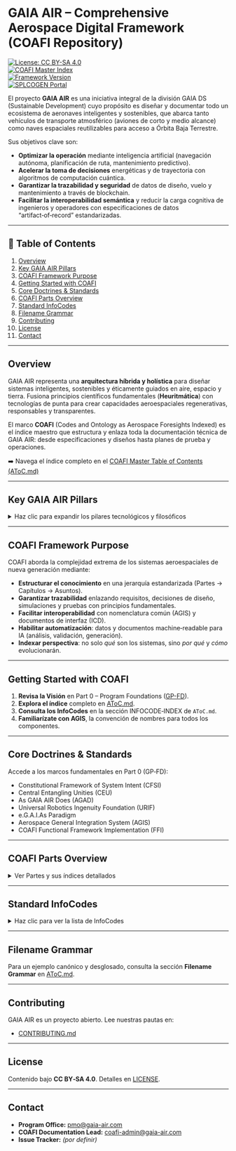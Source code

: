 # GAIA AIR – Comprehensive Aerospace Digital Framework (COAFI Repository)

[![License: CC BY-SA 4.0](https://img.shields.io/badge/License-CC%20BY-SA%204.0-lightgrey.svg)](https://creativecommons.org/licenses/by-sa/4.0/)  
[![COAFI Master Index](https://img.shields.io/badge/COAFI%20Index-AToC.md-blue)](./AToC.md)  
[![Framework Version](https://img.shields.io/badge/Framework%20Version-1.1-blue.svg)]()  
[![SPLCOGEN Portal](https://img.shields.io/badge/Portal-GAIA%20AIR%20SPLCOGEN-brightgreen)](https://gaia-air-splcogen.vercel.app/)

El proyecto **GAIA AIR** es una iniciativa integral de la división GAIA DS (Sustainable Development) cuyo propósito es diseñar y documentar todo un ecosistema de aeronaves inteligentes y sostenibles, que abarca tanto vehículos de transporte atmosférico (aviones de corto y medio alcance) como naves espaciales reutilizables para acceso a Órbita Baja Terrestre.

Sus objetivos clave son:

- **Optimizar la operación** mediante inteligencia artificial (navegación autónoma, planificación de ruta, mantenimiento predictivo).  
- **Acelerar la toma de decisiones** energéticas y de trayectoria con algoritmos de computación cuántica.  
- **Garantizar la trazabilidad y seguridad** de datos de diseño, vuelo y mantenimiento a través de blockchain.  
- **Facilitar la interoperabilidad semántica** y reducir la carga cognitiva de ingenieros y operadores con especificaciones de datos “artifact‑of‑record” estandarizadas.

---

## 📑 Table of Contents

1. [Overview](#overview)  
2. [Key GAIA AIR Pillars](#key-gaia-air-pillars)  
3. [COAFI Framework Purpose](#coafi-framework-purpose)  
4. [Getting Started with COAFI](#getting-started-with-coafi)  
5. [Core Doctrines & Standards](#core-doctrines--standards)  
6. [COAFI Parts Overview](#coafi-parts-overview)  
7. [Standard InfoCodes](#standard-infocodes)  
8. [Filename Grammar](#filename-grammar)  
9. [Contributing](#contributing)  
10. [License](#license)  
11. [Contact](#contact)

---

## Overview

GAIA AIR representa una **arquitectura híbrida y holística** para diseñar sistemas inteligentes, sostenibles y éticamente guiados en aire, espacio y tierra. Fusiona principios científicos fundamentales (**Heuritmática**) con tecnologías de punta para crear capacidades aeroespaciales regenerativas, responsables y transparentes.

El marco **COAFI** (Codes and Ontology as Aerospace Foresights Indexed) es el índice maestro que estructura y enlaza toda la documentación técnica de GAIA AIR: desde especificaciones y diseños hasta planes de prueba y operaciones.

➡️ Navega el índice completo en el [COAFI Master Table of Contents (AToC.md)](./AToC.md)

---

## Key GAIA AIR Pillars

<details>
<summary>Haz clic para expandir los pilares tecnológicos y filosóficos</summary>

1. **Advanced AI (i-Aher0)**  
   Federated, explainable AI para diagnóstico, prognóstico y optimización.  
   [Ver GP-COM](./GP-COM/ToC-GP-COM.md)

2. **Quantum Technologies (QAO, QEE/QSM)**  
   Cómputo y propulsión cuántica.  
   [Ver GP-FD](./GP-FD/ToC-GP-FD.md)

3. **Advanced Materials (AMPEL/AMPEL+)**  
   Materiales ligeros y resistentes con salud estructural integrada.  
   [Ver GP-AM](./GP-AM/ToC-GP-AM.md), [GP-AS](./GP-AS/ToC-GP-AS.md)

4. **Decentralized Trust (BITT)**  
   Blockchain para trazabilidad y seguridad de datos.  
   [Ver GP-COM](./GP-COM/ToC-GP-COM.md)

5. **Robotics & Automation (RAME)**  
   Sistemas autónomos de ensamblaje y mantenimiento.  
   [Ver GP-RAME](./GP-RAME/ToC-GP-RAME.md)

6. **Ethical Governance (CFSI/CEU)**  
   Marcos constitucionales para alinear diseño con valores humanos.  
   [Ver GP-FD](./GP-FD/ToC-GP-FD.md)

7. **Sustainable Lifecycle (AGAD)**  
   Principios de economía circular y finanzas regenerativas.  
   [Ver GP-SUPL](./GP-SUPL/ToC-GP-SUPL.md)

</details>

---

## COAFI Framework Purpose

COAFI aborda la complejidad extrema de los sistemas aeroespaciales de nueva generación mediante:

- **Estructurar el conocimiento** en una jerarquía estandarizada (Partes → Capítulos → Asuntos).  
- **Garantizar trazabilidad** enlazando requisitos, decisiones de diseño, simulaciones y pruebas con principios fundamentales.  
- **Facilitar interoperabilidad** con nomenclatura común (AGIS) y documentos de interfaz (ICD).  
- **Habilitar automatización**: datos y documentos machine‑readable para IA (análisis, validación, generación).  
- **Indexar perspectiva**: no solo *qué* son los sistemas, sino *por qué* y *cómo* evolucionarán.

---

## Getting Started with COAFI

1. **Revisa la Visión** en Part 0 – Program Foundations ([GP-FD](./GP-FD/ToC-GP-FD.md)).  
2. **Explora el índice** completo en [AToC.md](./AToC.md).  
3. **Consulta los InfoCodes** en la sección INFOCODE‑INDEX de `AToC.md`.  
4. **Familiarízate con AGIS**, la convención de nombres para todos los componentes.

---

## Core Doctrines & Standards

Accede a los marcos fundamentales en Part 0 (GP‑FD):

- Constitutional Framework of System Intent (CFSI)  
- Central Entangling Unities (CEU)  
- As GAIA AIR Does (AGAD)  
- Universal Robotics Ingenuity Foundation (URIF)  
- e.G.A.I.As Paradigm  
- Aerospace General Integration System (AGIS)  
- COAFI Functional Framework Implementation (FFI)

---

## COAFI Parts Overview

<details>
<summary>Ver Partes y sus índices detallados</summary>

- **Part 0:** Program Foundations — [GP-FD](./GP-FD/ToC-GP-FD.md)  
- **Part 1:** Air Systems & Airframes — [GP-AM](./GP-AM/ToC-GP-AM.md)  
- **Part 2:** Space Systems & Spaceframes — [GP-AS](./GP-AS/ToC-GP-AS.md)  
- **Part 3:** Core Operating Matrix — [GP-COM](./GP-COM/ToC-GP-COM.md)  
- **Part 4:** Ground & Infrastructure — [GP-GRO](./GP-GRO/ToC-GP-GRO.md)  
- **Part 5:** Supply Chain & Ethical Logistics — [GP-SUPL](./GP-SUPL/ToC-GP-SUPL.md)  
- **Part 6:** Robotic Assembly & Maintenance — [GP-RAME](./GP-RAME/ToC-GP-RAME.md)  
- **Part 7:** Program Management & Operations — [GP-PM](./GP-PM/ToC-GP-PM.md)

</details>

---

## Standard InfoCodes

<details>
<summary>Haz clic para ver la lista de InfoCodes</summary>

- **OV** – Overview  
- **SPEC** – Specification  
- **REQ** – Requirements  
- **SDD** – System Design Description  
- **DD** – Design Document  
- **DWG** – Drawing  
- **CAL** – Calculation / Analysis  
- **RPT** – Report  
- **TEST** – Test Plan / Procedure  
- **MAN** – Manual  
- **PROC** – Procedure  
- **CAT** – Catalog / Parts List  
- **GLO** – Glossary  
- **ICD** – Interface Control Document  
- **FIG** – Figure / Diagram  
- **CONOPS** – Concept of Operations  
- **WBS** – Work Breakdown Structure  
- **JSON** – JSON Schema  
- **BOM** – Bill of Materials  
- **SWD** – Software Documentation  
- **ADMIN** – Administrative  
- **REF** – Reference  
- **IDX** – Index Document  
- **MPD** – Maintenance Planning Document  
- **CERT** – Certification Document  
- **PRES** – Presentation  
- **SCRIPT** – Script / Code  
- **NB** – Notebook

</details>

---

## Filename Grammar

Para un ejemplo canónico y desglosado, consulta la sección **Filename Grammar** en [AToC.md](./AToC.md#coafi-filename-grammar-canonical-example).

---

## Contributing

GAIA AIR es un proyecto abierto. Lee nuestras pautas en:

- [CONTRIBUTING.md](./CONTRIBUTING.md)

---

## License

Contenido bajo **CC BY‑SA 4.0**. Detalles en [LICENSE](./LICENSE).

---

## Contact

- **Program Office:** [pmo@gaia-air.com](mailto:pmo@gaia-air.com)  
- **COAFI Documentation Lead:** [coafi-admin@gaia-air.com](mailto:coafi-admin@gaia-air.com)  
- **Issue Tracker:** *(por definir)*  


